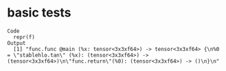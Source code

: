 # basic tests

    Code
      repr(f)
    Output
      [1] "func.func @main (%x: tensor<3x3xf64>) -> tensor<3x3xf64> {\n%0 = \"stablehlo.tan\" (%x): (tensor<3x3xf64>) -> (tensor<3x3xf64>)\n\"func.return\"(%0): (tensor<3x3xf64>) -> ()\n}\n"

